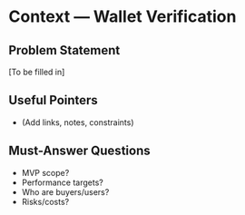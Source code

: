 # Context — Wallet Verification

## Problem Statement
[To be filled in]

## Useful Pointers
- (Add links, notes, constraints)

## Must-Answer Questions
- MVP scope?
- Performance targets?
- Who are buyers/users?
- Risks/costs?
